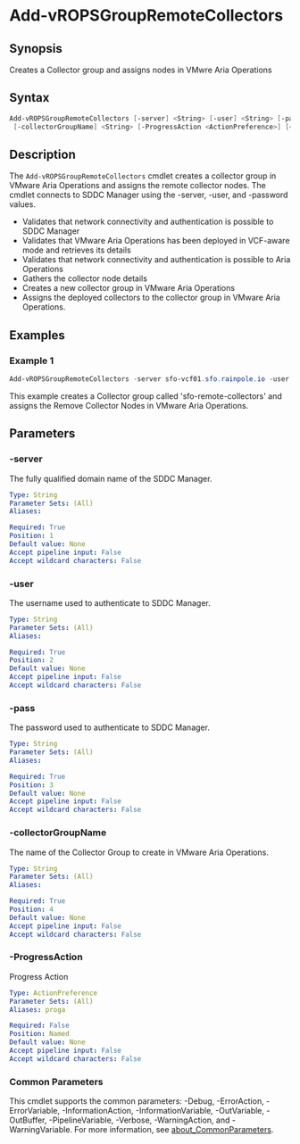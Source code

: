 # Add-vROPSGroupRemoteCollectors

## Synopsis

Creates a Collector group and assigns nodes in VMwre Aria Operations

## Syntax

```powershell
Add-vROPSGroupRemoteCollectors [-server] <String> [-user] <String> [-pass] <String>
 [-collectorGroupName] <String> [-ProgressAction <ActionPreference>] [<CommonParameters>]
```

## Description

The `Add-vROPSGroupRemoteCollectors` cmdlet creates a collector group in VMware Aria Operations and
assigns the remote collector nodes.
The cmdlet connects to SDDC Manager using the -server, -user, and
-password values.

- Validates that network connectivity and authentication is possible to SDDC Manager
- Validates that VMware Aria Operations has been deployed in VCF-aware mode and retrieves its details
- Validates that network connectivity and authentication is possible to Aria Operations
- Gathers the collector node details
- Creates a new collector group in VMware Aria Operations
- Assigns the deployed collectors to the collector group in VMware Aria Operations.

## Examples

### Example 1

```powershell
Add-vROPSGroupRemoteCollectors -server sfo-vcf01.sfo.rainpole.io -user administrator@vsphere.local -pass VMw@re1! -collectorGroupName "sfo-remote-collectors"
```

This example creates a Collector group called 'sfo-remote-collectors' and assigns the Remove Collector Nodes in VMware Aria Operations.

## Parameters

### -server

The fully qualified domain name of the SDDC Manager.

```yaml
Type: String
Parameter Sets: (All)
Aliases:

Required: True
Position: 1
Default value: None
Accept pipeline input: False
Accept wildcard characters: False
```

### -user

The username used to authenticate to SDDC Manager.

```yaml
Type: String
Parameter Sets: (All)
Aliases:

Required: True
Position: 2
Default value: None
Accept pipeline input: False
Accept wildcard characters: False
```

### -pass

The password used to authenticate to SDDC Manager.

```yaml
Type: String
Parameter Sets: (All)
Aliases:

Required: True
Position: 3
Default value: None
Accept pipeline input: False
Accept wildcard characters: False
```

### -collectorGroupName

The name of the Collector Group to create in VMware Aria Operations.

```yaml
Type: String
Parameter Sets: (All)
Aliases:

Required: True
Position: 4
Default value: None
Accept pipeline input: False
Accept wildcard characters: False
```

### -ProgressAction

Progress Action

```yaml
Type: ActionPreference
Parameter Sets: (All)
Aliases: proga

Required: False
Position: Named
Default value: None
Accept pipeline input: False
Accept wildcard characters: False
```

### Common Parameters

This cmdlet supports the common parameters: -Debug, -ErrorAction, -ErrorVariable, -InformationAction, -InformationVariable, -OutVariable, -OutBuffer, -PipelineVariable, -Verbose, -WarningAction, and -WarningVariable. For more information, see [about_CommonParameters](http://go.microsoft.com/fwlink/?LinkID=113216).
